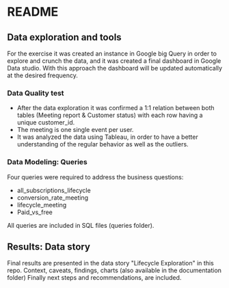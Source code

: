 # README

## Data exploration and tools

For the exercise it was created an instance in Google big Query in order to explore and crunch the data, and it was created a final dashboard in Google Data studio.
With this approach the dashboard will be updated automatically at the desired frequency.

### Data Quality test

* After the data exploration it was confirmed a 1:1 relation between both tables (Meeting report & Customer status) with each row having a unique customer_id.
* The meeting is one single event per user.
* It was analyzed the data using Tableau, in order to have a better understanding of the regular behavior as well as the outliers.

### Data Modeling: Queries

Four queries were required to address the business questions:
* all_subscriptions_lifecycle
* conversion_rate_meeting
* lifecycle_meeting
* Paid_vs_free

All queries are included in SQL files (queries folder).

## Results: Data story
Final results are presented in the data story "Lifecycle Exploration" in this repo. Context, caveats, findings, charts (also available in the documentation folder)
Finally next steps and recommendations, are included.
